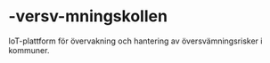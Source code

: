 # -versv-mningskollen
IoT-plattform för övervakning och hantering av översvämningsrisker i kommuner.

